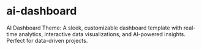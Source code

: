 # ai-dashboard
AI Dashboard Theme: A sleek, customizable dashboard template with real-time analytics, interactive data visualizations, and AI-powered insights. Perfect for data-driven projects.
